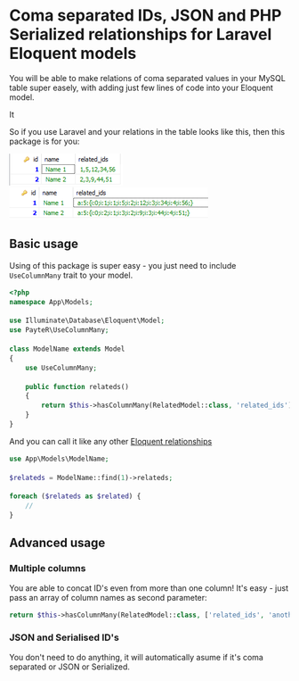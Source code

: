 # Coma separated IDs, JSON and PHP Serialized relationships for Laravel Eloquent models

You will be able to make relations of coma separated values in your MySQL table super easely, with adding just few lines of code into your Eloquent model. 

It 

So if you use Laravel and your relations in the table looks like this, then this package is for you:

![Coma separated example](./docs/table-example.png)
![PHP Serialized example](./docs/table-serialized-example.png)

## Basic usage

Using of this package is super easy - you just need to include `UseColumnMany` trait to your model.

```PHP
<?php
namespace App\Models;

use Illuminate\Database\Eloquent\Model;
use PayteR\UseColumnMany;

class ModelName extends Model
{
    use UseColumnMany;

    public function relateds()
    {
        return $this->hasColumnMany(RelatedModel::class, 'related_ids');
    }
}
```

And you can call it like any other [Eloquent relationships](https://laravel.com/docs/9.x/eloquent-relationships)

```PHP
use App\Models\ModelName;
 
$relateds = ModelName::find(1)->relateds;
 
foreach ($relateds as $related) {
    //
}
```

## Advanced usage
### Multiple columns
You are able to concat ID's even from more than one column! It's easy - just pass an array of column names as second parameter:
```PHP
return $this->hasColumnMany(RelatedModel::class, ['related_ids', 'another_column_ids']);
```

### JSON and Serialised ID's 

You don't need to do anything, it will automatically asume if it's coma separated or JSON or Serialized.


